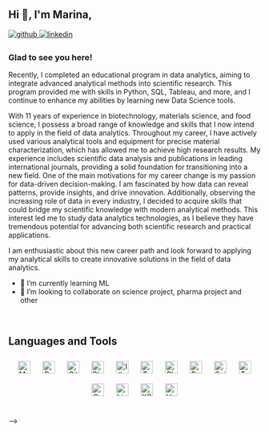 ## Hi 👋, I'm Marina,

<a href="https://github.com/https://github.com/MarinaNovos" target="_blank">
<img src=https://img.shields.io/badge/github-%2324292e.svg?&style=for-the-badge&logo=github&logoColor=white alt=github style="margin-bottom: 5px;" />
</a>
<a href="https://linkedin.com/in/https://github.com/MarinaNovos" target="_blank">
<img src=https://img.shields.io/badge/linkedin-%231E77B5.svg?&style=for-the-badge&logo=linkedin&logoColor=white alt=linkedin style="margin-bottom: 5px;" />
</a>  
  

### Glad to see you here!  
Recently, I completed an educational program in data analytics, aiming to integrate advanced analytical methods into scientific research. This program provided me with skills in Python, SQL, Tableau, and more, and I continue to enhance my abilities by learning new Data Science tools.

With 11 years of experience in biotechnology, materials science, and food science, I possess a broad range of knowledge and skills that I now intend to apply in the field of data analytics. Throughout my career, I have actively used various analytical tools and equipment for precise material characterization, which has allowed me to achieve high research results. My experience includes scientific data analysis and publications in leading international journals, providing a solid foundation for transitioning into a new field.
One of the main motivations for my career change is my passion for data-driven decision-making. I am fascinated by how data can reveal patterns, provide insights, and drive innovation. Additionally, observing the increasing role of data in every industry, I decided to acquire skills that could bridge my scientific knowledge with modern analytical methods. This interest led me to study data analytics technologies, as I believe they have tremendous potential for advancing both scientific research and practical applications.

I am enthusiastic about this new career path and look forward to applying my analytical skills to create innovative solutions in the field of data analytics.


- 🌱 I’m currently learning ML
- 👯 I’m looking to collaborate on science project, pharma project and other


<br/>  


## Languages and Tools  
<div align="center">  
  <a href="https://www.mysql.com/" target="_blank"><img style="margin: 10px" src="https://profilinator.rishav.dev/skills-assets/mysql-original-wordmark.svg" alt="MySQL" height="25" /></a>  
  <a href="https://www.python.org/" target="_blank"><img style="margin: 10px" src="https://profilinator.rishav.dev/skills-assets/python-original.svg" alt="Python" height="25" /></a>  
  <a href="https://github.com/" target="_blank"><img style="margin: 10px" src="https://profilinator.rishav.dev/skills-assets/git-scm-icon.svg" alt="Git" height="25" /></a>  
  <a href="https://www.blender.org/" target="_blank"><img style="margin: 10px" src="https://profilinator.rishav.dev/skills-assets/blender_community_badge_white.svg" alt="Blender" height="25" /></a>  
  <a href="https://www.adobe.com/in/products/illustrator.html" target="_blank"><img style="margin: 10px" src="https://profilinator.rishav.dev/skills-assets/adobe_illustrator-icon.svg" alt="Illustrator" height="25" /></a>  
  <a href="https://www.tableau.com/" target="_blank"><img style="margin: 10px" src="https://profilinator.rishav.dev/skills-assets/tableau.svg" alt="Tableau" height="25" /></a>  
  <a href="https://www.adobe.com/in/products/photoshop.html" target="_blank"><img style="margin: 10px" src="https://profilinator.rishav.dev/skills-assets/photoshop-plain.svg" alt="Photoshop" height="25" /></a>  
  <a href="https://www.postgresql.org/" target="_blank"><img style="margin: 10px" src="https://profilinator.rishav.dev/skills-assets/postgresql-original-wordmark.svg" alt="PostgreSQL" height="25" /></a>  
  <a href="https://scikit-learn.org/" target="_blank"><img style="margin: 10px" src="https://profilinator.rishav.dev/skills-assets/scikit-learn-icon.svg" alt="Scikit-learn" height="25" /></a>  
  <a href="https://www.tensorflow.org/" target="_blank"><img style="margin: 10px" src="https://profilinator.rishav.dev/skills-assets/tensorflow-icon.svg" alt="TensorFlow" height="25" /></a>  
  <a href="https://catboost.ai/" target="_blank"><img style="margin: 10px" src="https://profilinator.rishav.dev/skills-assets/catboost-logo.svg" alt="CatBoost" height="25" /></a>  
  <a href="https://lightgbm.readthedocs.io/" target="_blank"><img style="margin: 10px" src="https://profilinator.rishav.dev/skills-assets/lightgbm-logo.svg" alt="LightGBM" height="25" /></a>  
  <a href="https://xgboost.readthedocs.io/" target="_blank"><img style="margin: 10px" src="https://profilinator.rishav.dev/skills-assets/xgboost-logo.svg" alt="XGBoost" height="25" /></a>  
  <a href="https://huggingface.co/" target="_blank"><img style="margin: 10px" src="https://profilinator.rishav.dev/skills-assets/huggingface-logo.svg" alt="Hugging Face" height="25" /></a>  
</div>  
<br/>  

-->
